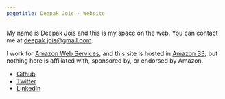 ```yaml
---
pagetitle: Deepak Jois · Website
---
```

<section class="bio">

My name is Deepak Jois and this is my space on the web. You can contact me at <a href="mailto:&#100;&#101;&#101;&#112;&#097;&#107;&#046;&#106;&#111;&#105;&#115;&#064;&#103;&#109;&#097;&#105;&#108;&#046;&#099;&#111;&#109;">&#100;&#101;&#101;&#112;&#097;&#107;&#046;&#106;&#111;&#105;&#115;&#064;&#103;&#109;&#097;&#105;&#108;&#046;&#099;&#111;&#109;</a>.

I work for [Amazon Web Services][aws], and this site is hosted in [Amazon S3][s3]; but nothing here is affiliated with, sponsored by, or endorsed by Amazon.

[aws]:http://aws.amazon.com
[s3]:http://aws.amazon.com/s3/

</section>
<section class="online">

  * [Github](http://github.com/deepakjois)
  * [Twitter](http://twitter.com/vyom)
  * [LinkedIn](http://www.linkedin.com/in/deepakjois)

</section>
